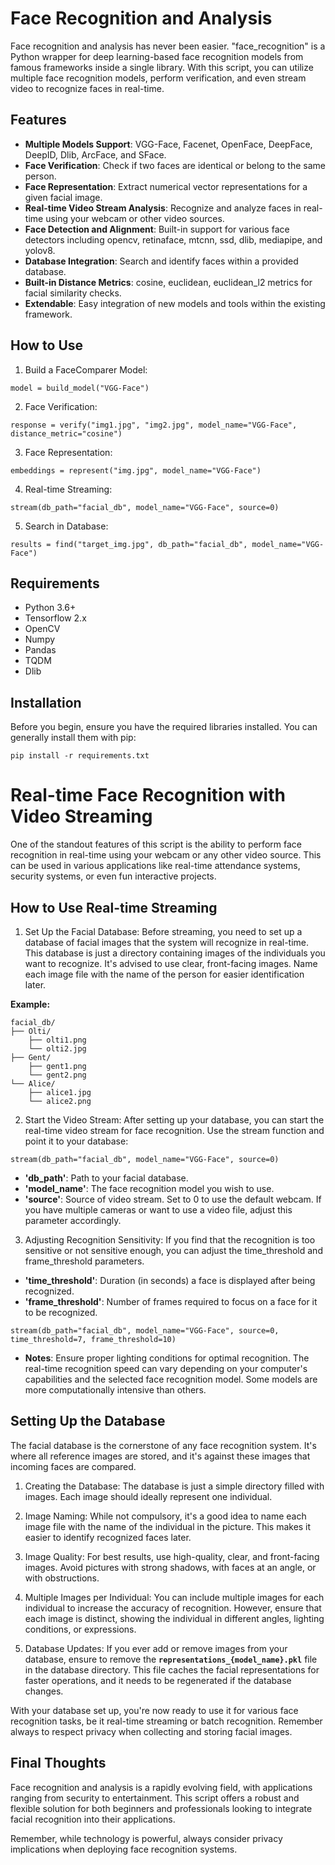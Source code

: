 
# Face Recognition and Analysis
Face recognition and analysis has never been easier. "face_recognition" is a Python wrapper for deep learning-based face recognition models from famous frameworks inside a single library. With this script, you can utilize multiple face recognition models, perform verification, and even stream video to recognize faces in real-time.

## Features
- **Multiple Models Support**: VGG-Face, Facenet, OpenFace, DeepFace, DeepID, Dlib, ArcFace, and SFace.
- **Face Verification**: Check if two faces are identical or belong to the same person.
- **Face Representation**: Extract numerical vector representations for a given facial image.
- **Real-time Video Stream Analysis**: Recognize and analyze faces in real-time using your webcam or other video sources.
- **Face Detection and Alignment**: Built-in support for various face detectors including opencv, retinaface, mtcnn, ssd, dlib, mediapipe, and yolov8.
- **Database Integration**: Search and identify faces within a provided database.
- **Built-in Distance Metrics**: cosine, euclidean, euclidean_l2 metrics for facial similarity checks.
- **Extendable**: Easy integration of new models and tools within the existing framework.
  
## How to Use
1. Build a FaceComparer Model:
```
model = build_model("VGG-Face")
```
2. Face Verification:
```
response = verify("img1.jpg", "img2.jpg", model_name="VGG-Face", distance_metric="cosine")
```
3. Face Representation:
```
embeddings = represent("img.jpg", model_name="VGG-Face")
```
4. Real-time Streaming:
```
stream(db_path="facial_db", model_name="VGG-Face", source=0)
```
5. Search in Database:
```
results = find("target_img.jpg", db_path="facial_db", model_name="VGG-Face")
```
## Requirements
- Python 3.6+
- Tensorflow 2.x
- OpenCV
- Numpy
- Pandas
- TQDM
- Dlib
## Installation
Before you begin, ensure you have the required libraries installed. You can generally install them with pip:

```
pip install -r requirements.txt
```

# Real-time Face Recognition with Video Streaming
One of the standout features of this script is the ability to perform face recognition in real-time using your webcam or any other video source. This can be used in various applications like real-time attendance systems, security systems, or even fun interactive projects.

## How to Use Real-time Streaming
1. Set Up the Facial Database:
Before streaming, you need to set up a database of facial images that the system will recognize in real-time. This database is just a directory containing images of the individuals you want to recognize. It's advised to use clear, front-facing images. Name each image file with the name of the person for easier identification later.

**Example:**

```
facial_db/
├── Olti/
    ├── olti1.png
    └── olti2.jpg
├── Gent/
    ├── gent1.png
    └── gent2.png
└── Alice/
    ├── alice1.jpg
    └── alice2.png
```
2. Start the Video Stream:
After setting up your database, you can start the real-time video stream for face recognition. Use the stream function and point it to your database:

```
stream(db_path="facial_db", model_name="VGG-Face", source=0)
```
 - **'db_path'**: Path to your facial database.
 - **'model_name'**: The face recognition model you wish to use.
 - **'source'**: Source of video stream. Set to 0 to use the default webcam. If you have multiple cameras or want to use a video file, adjust this parameter accordingly.
   
3. Adjusting Recognition Sensitivity:
If you find that the recognition is too sensitive or not sensitive enough, you can adjust the time_threshold and frame_threshold parameters.

- **'time_threshold'**: Duration (in seconds) a face is displayed after being recognized.
- **'frame_threshold'**: Number of frames required to focus on a face for it to be recognized.

```
stream(db_path="facial_db", model_name="VGG-Face", source=0, time_threshold=7, frame_threshold=10)
```
- **Notes**:
Ensure proper lighting conditions for optimal recognition.
The real-time recognition speed can vary depending on your computer's capabilities and the selected face recognition model. Some models are more computationally intensive than others.

## Setting Up the Database
The facial database is the cornerstone of any face recognition system. It's where all reference images are stored, and it's against these images that incoming faces are compared.

1. Creating the Database:
The database is just a simple directory filled with images. Each image should ideally represent one individual.

2. Image Naming:
While not compulsory, it's a good idea to name each image file with the name of the individual in the picture. This makes it easier to identify recognized faces later.

3. Image Quality:
For best results, use high-quality, clear, and front-facing images. Avoid pictures with strong shadows, with faces at an angle, or with obstructions.

4. Multiple Images per Individual:
You can include multiple images for each individual to increase the accuracy of recognition. However, ensure that each image is distinct, showing the individual in different angles, lighting conditions, or expressions.

5. Database Updates:
If you ever add or remove images from your database, ensure to remove the **```representations_{model_name}.pkl```** file in the database directory. This file caches the facial representations for faster operations, and it needs to be regenerated if the database changes.

With your database set up, you're now ready to use it for various face recognition tasks, be it real-time streaming or batch recognition. Remember always to respect privacy when collecting and storing facial images.

## Final Thoughts
Face recognition and analysis is a rapidly evolving field, with applications ranging from security to entertainment. This script offers a robust and flexible solution for both beginners and professionals looking to integrate facial recognition into their applications.

Remember, while technology is powerful, always consider privacy implications when deploying face recognition systems.
